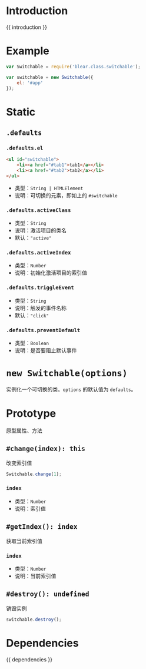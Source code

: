# Introduction
{{ introduction }}


# Example
```js
var Switchable = require('blear.class.switchable');

var switchable = new Switchable({
    el: '#app'
});
```


# Static
## `.defaults`
### `.defaults.el`

```html
<ul id="switchable">
    <li><a href="#tab1">tab1</a></li>
    <li><a href="#tab2">tab2</a></li>
</ul>
```

- 类型：`String | HTMLElement`
- 说明：可切换的元素，即如上的 `#switchable`

### `.defaults.activeClass`
- 类型：`String`
- 说明：激活项目的类名
- 默认：`"active"`

### `.defaults.activeIndex`
- 类型：`Number`
- 说明：初始化激活项目的索引值

### `.defaults.triggleEvent`
- 类型：`String`
- 说明：触发的事件名称
- 默认：`"click"`

### `.defaults.preventDefault`
- 类型：`Boolean`
- 说明：是否要阻止默认事件


# `new Switchable(options)`
实例化一个可切换的类。`options` 的默认值为 `defaults`。


# Prototype
原型属性、方法


## `#change(index): this`
改变索引值

```js
Switchable.change(1);
```

### `index`
- 类型：`Number`
- 说明：索引值


## `#getIndex(): index`
获取当前索引值

### `index`
- 类型：`Number`
- 说明：当前索引值


## `#destroy(): undefined`
销毁实例

```js
switchable.destroy();
```




# Dependencies
{{ dependencies }}






